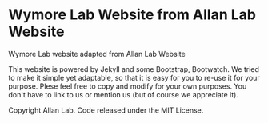 # Wymore Lab Website from Allan Lab Website

Wymore Lab website adapted from Allan Lab Website

This website is powered by Jekyll and some Bootstrap, Bootwatch. We tried to make it simple yet adaptable, so that it is easy for you to re-use it for your purpose. Plese feel free to copy and modify for your own purposes.  You don't have to link to us or mention us (but of course we appreciate it).



Copyright Allan Lab. Code released under the MIT License.
